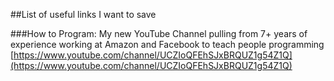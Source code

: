 ##List of useful links I want to save

###How to Program: My new YouTube Channel pulling from 7+ years of experience working at Amazon and Facebook to teach people programming
[https://www.youtube.com/channel/UCZIoQFEhSJxBRQUZ1g54Z1Q](https://www.youtube.com/channel/UCZIoQFEhSJxBRQUZ1g54Z1Q)